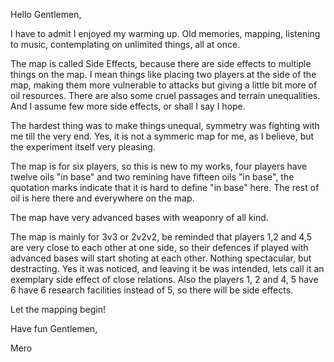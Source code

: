 Hello Gentlemen,

I have to admit I enjoyed my warming up. Old memories, mapping, listening to music, contemplating on unlimited things, all at once.

The map is called Side Effects, because there are side effects to multiple things on the map. I mean things like placing two players at the side of the map, making them more vulnerable to attacks but giving a little bit more of oil resources. There are also some cruel passages and terrain unequalities. And I assume few more side effects, or shall I say I hope.

The hardest thing was to make things unequal, symmetry was fighting with me till the very end. Yes, it is not a symmeric map for me, as I believe, but the experiment itself very pleasing.

The map is for six players, so this is new to my works, four players have twelve oils "in base" and two remining have fifteen oils "in base", the quotation marks indicate that it is hard to define "in base" here. The rest of oil is here there and everywhere on the map.

The map have very advanced bases with weaponry of all kind.

The map is mainly for 3v3 or 2v2v2, be reminded that players 1,2 and 4,5 are very close to each other at one side, so their defences if played with advanced bases will start shoting at each other. Nothing spectacular, but destracting. Yes it was noticed, and leaving it be was intended, lets call it an exemplary side effect of close relations. Also the players 1, 2 and 4, 5 have 6 have 6 research facilities instead of 5, so there will be side effects.

Let the mapping begin!

Have fun Gentlemen,

Mero
